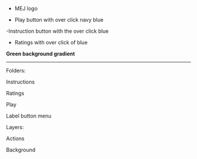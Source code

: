 - MEJ logo

- Play button with over click navy blue

-Instruction button with the over click blue

- Ratings with over click of blue

**Green background gradient**


---


Folders:

Instructions

Ratings

Play

Label button menu

Layers:

Actions

Background